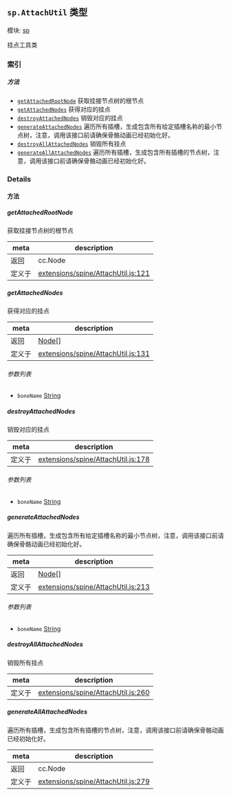 ## `sp.AttachUtil` 类型



模块: [sp](../modules/sp.md)


挂点工具类



### 索引



##### 方法

  - [`getAttachedRootNode`](#getattachedrootnode) 获取挂接节点树的根节点
  - [`getAttachedNodes`](#getattachednodes) 获得对应的挂点
  - [`destroyAttachedNodes`](#destroyattachednodes) 销毁对应的挂点
  - [`generateAttachedNodes`](#generateattachednodes) 遍历所有插槽，生成包含所有给定插槽名称的最小节点树，注意，调用该接口前请确保骨骼动画已经初始化好。
  - [`destroyAllAttachedNodes`](#destroyallattachednodes) 销毁所有挂点
  - [`generateAllAttachedNodes`](#generateallattachednodes) 遍历所有插槽，生成包含所有插槽的节点树，注意，调用该接口前请确保骨骼动画已经初始化好。



### Details




<!-- Method Block -->
#### 方法


##### getAttachedRootNode

获取挂接节点树的根节点

| meta | description |
|------|-------------|
| 返回 | cc.Node 
| 定义于 | [extensions/spine/AttachUtil.js:121](https://github.com/cocos-creator/engine/blob/33d0b730a5a6ed8ad09bd24f16c009cf509ff90b/extensions/spine/AttachUtil.js#L121) |



##### getAttachedNodes

获得对应的挂点

| meta | description |
|------|-------------|
| 返回 | <a href="../classes/Node.html" class="crosslink">Node[]</a> 
| 定义于 | [extensions/spine/AttachUtil.js:131](https://github.com/cocos-creator/engine/blob/33d0b730a5a6ed8ad09bd24f16c009cf509ff90b/extensions/spine/AttachUtil.js#L131) |

###### 参数列表
- `boneName` <a href="https://developer.mozilla.org/en/JavaScript/Reference/Global_Objects/String" class="crosslink external" target="_blank">String</a> 


##### destroyAttachedNodes

销毁对应的挂点

| meta | description |
|------|-------------|
| 定义于 | [extensions/spine/AttachUtil.js:178](https://github.com/cocos-creator/engine/blob/33d0b730a5a6ed8ad09bd24f16c009cf509ff90b/extensions/spine/AttachUtil.js#L178) |

###### 参数列表
- `boneName` <a href="https://developer.mozilla.org/en/JavaScript/Reference/Global_Objects/String" class="crosslink external" target="_blank">String</a> 


##### generateAttachedNodes

遍历所有插槽，生成包含所有给定插槽名称的最小节点树，注意，调用该接口前请确保骨骼动画已经初始化好。

| meta | description |
|------|-------------|
| 返回 | <a href="../classes/Node.html" class="crosslink">Node[]</a> 
| 定义于 | [extensions/spine/AttachUtil.js:213](https://github.com/cocos-creator/engine/blob/33d0b730a5a6ed8ad09bd24f16c009cf509ff90b/extensions/spine/AttachUtil.js#L213) |

###### 参数列表
- `boneName` <a href="https://developer.mozilla.org/en/JavaScript/Reference/Global_Objects/String" class="crosslink external" target="_blank">String</a> 


##### destroyAllAttachedNodes

销毁所有挂点

| meta | description |
|------|-------------|
| 定义于 | [extensions/spine/AttachUtil.js:260](https://github.com/cocos-creator/engine/blob/33d0b730a5a6ed8ad09bd24f16c009cf509ff90b/extensions/spine/AttachUtil.js#L260) |



##### generateAllAttachedNodes

遍历所有插槽，生成包含所有插槽的节点树，注意，调用该接口前请确保骨骼动画已经初始化好。

| meta | description |
|------|-------------|
| 返回 | cc.Node 
| 定义于 | [extensions/spine/AttachUtil.js:279](https://github.com/cocos-creator/engine/blob/33d0b730a5a6ed8ad09bd24f16c009cf509ff90b/extensions/spine/AttachUtil.js#L279) |





